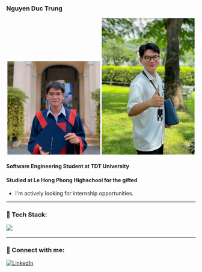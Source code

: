 <h3>Nguyen Duc Trung</h3>
<div align="center">
  <img src="https://raw.githubusercontent.com/ductrung17/ductrung17/main/banner.jpg" alt="Banner1" width="49%" />
  <img src="https://raw.githubusercontent.com/ductrung17/ductrung17/main/banner-2.jpg" alt="Banner2" width="49%" height="60%" />
</div>

<h4>Software Engineering Student at TDT University</h4>
<h4>Studied at Le Hong Phong Highschool for the gifted</h4>

- I'm actively looking for internship opportunities.

---
### 🧰 Tech Stack:
<p align="left">
  <img src="https://skillicons.dev/icons?i=js,nodejs,react,flutter,mongodb,androidstudio,php,laravel,mysql,firebase,github,vscode&theme=dark" />
</p>

---
### 🔗 Connect with me:
[![LinkedIn](https://img.shields.io/badge/LinkedIn-blue?logo=linkedin&style=for-the-badge)](https://www.linkedin.com/in/ductrung17)

